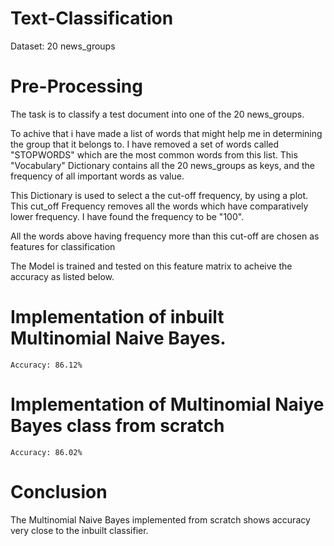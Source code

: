 # Text-Classification
Dataset: 20 news_groups

# Pre-Processing
  The task is to classify a test document into one of the 20 news_groups.
  
  To achive that i have made a list of words that might help me in determining the group that it belongs to. I have removed a set of words called "STOPWORDS" which are the most common words from this list.
  This "Vocabulary" Dictionary contains all the 20 news_groups as keys, and the frequency of all important words as value.
  
  This Dictionary is used to select a the cut-off frequency, by using a plot. This cut_off Frequency removes all the words which have comparatively lower frequency.
  I have found the frequency to be "100".
  
  All the words above having frequency more than this cut-off are chosen as features for classification
  
  The Model is trained and tested on this feature matrix to acheive the accuracy as listed below.  
  
  # Implementation of inbuilt Multinomial Naive Bayes.
    Accuracy: 86.12%

  # Implementation of Multinomial Naiye Bayes class from scratch
    Accuracy: 86.02%
    
  # Conclusion
  The Multinomial Naive Bayes implemented from scratch shows accuracy very close to the inbuilt classifier.
  
